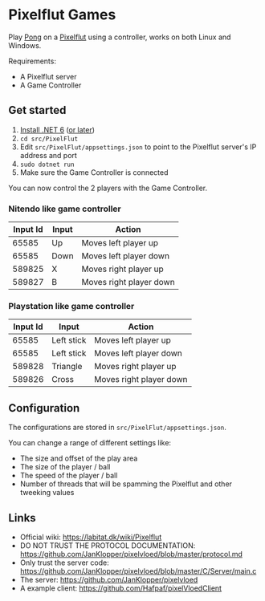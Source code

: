 # Pixelflut Games

Play [Pong](https://en.wikipedia.org/wiki/Pong) on a [Pixelflut](https://labitat.dk/wiki/Pixelflut) using a controller, works on both Linux and Windows.

Requirements:

- A Pixelflut server
- A Game Controller

## Get started

1. [Install .NET 6](https://dotnet.microsoft.com/en-us/download/dotnet/6.0) ([or later](https://dotnet.microsoft.com/en-us/download/dotnet))
2. `cd src/PixelFlut`
3. Edit `src/PixelFlut/appsettings.json` to point to the Pixelflut server's IP address and port
4. `sudo dotnet run`
5. Make sure the Game Controller is connected

You can now control the 2 players with the Game Controller.

### Nitendo like game controller

| Input Id | Input  | Action |
| - | - | - |
| 65585 | Up | Moves left player up |
| 65585 | Down | Moves left player down |
| 589825 | X | Moves right player up |
| 589827 | B | Moves right player down |

### Playstation like game controller

| Input Id | Input  | Action |
| - | - | - |
| 65585 | Left stick | Moves left player up |
| 65585 | Left stick | Moves left player down |
| 589828 | Triangle | Moves right player up |
| 589826 | Cross | Moves right player down |

## Configuration

The configurations are stored in `src/PixelFlut/appsettings.json`.

You can change a range of different settings like:

- The size and offset of the play area
- The size of the player / ball
- The speed of the player / ball
- Number of threads that will be spamming the Pixelflut and other tweeking values

## Links
- Official wiki: https://labitat.dk/wiki/Pixelflut 
- DO NOT TRUST THE PROTOCOL DOCUMENTATION: https://github.com/JanKlopper/pixelvloed/blob/master/protocol.md
- Only trust the server code: https://github.com/JanKlopper/pixelvloed/blob/master/C/Server/main.c 
- The server: https://github.com/JanKlopper/pixelvloed
- A example client: https://github.com/Hafpaf/pixelVloedClient 


